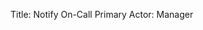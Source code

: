 
Title: Notify On-Call
Primary Actor: Manager

<!--stackedit_data:
eyJoaXN0b3J5IjpbMTI5ODY5NDA2N119
-->